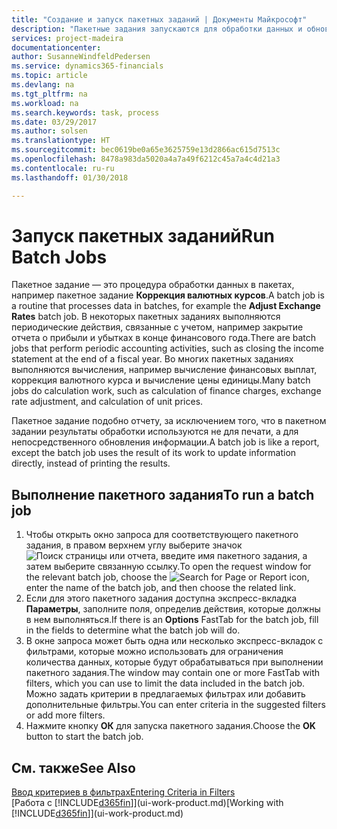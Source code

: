 ```yaml
---
title: "Создание и запуск пакетных заданий | Документы Майкрософт"
description: "Пакетные задания запускаются для обработки данных и обновления информации, например для выполнения периодических действий и других расчетов."
services: project-madeira
documentationcenter: 
author: SusanneWindfeldPedersen
ms.service: dynamics365-financials
ms.topic: article
ms.devlang: na
ms.tgt_pltfrm: na
ms.workload: na
ms.search.keywords: task, process
ms.date: 03/29/2017
ms.author: solsen
ms.translationtype: HT
ms.sourcegitcommit: bec0619be0a65e3625759e13d2866ac615d7513c
ms.openlocfilehash: 8478a983da5020a4a7a49f6212c45a7a4c4d21a3
ms.contentlocale: ru-ru
ms.lasthandoff: 01/30/2018

---
```

# <a name="run-batch-jobs"></a><span data-ttu-id="59624-103">Запуск пакетных заданий</span><span class="sxs-lookup"><span data-stu-id="59624-103">Run Batch Jobs</span></span>
<span data-ttu-id="59624-104">Пакетное задание — это процедура обработки данных в пакетах, например пакетное задание **Коррекция валютных курсов**.</span><span class="sxs-lookup"><span data-stu-id="59624-104">A batch job is a routine that processes data in batches, for example the **Adjust Exchange Rates** batch job.</span></span> <span data-ttu-id="59624-105">В некоторых пакетных заданиях выполняются периодические действия, связанные с учетом, например закрытие отчета о прибыли и убытках в конце финансового года.</span><span class="sxs-lookup"><span data-stu-id="59624-105">There are batch jobs that perform periodic accounting activities, such as closing the income statement at the end of a fiscal year.</span></span> <span data-ttu-id="59624-106">Во многих пакетных заданиях выполняются вычисления, например вычисление финансовых выплат, коррекция валютного курса и вычисление цены единицы.</span><span class="sxs-lookup"><span data-stu-id="59624-106">Many batch jobs do calculation work, such as calculation of finance charges, exchange rate adjustment, and calculation of unit prices.</span></span>

<span data-ttu-id="59624-107">Пакетное задание подобно отчету, за исключением того, что в пакетном задании результаты обработки используются не для печати, а для непосредственного обновления информации.</span><span class="sxs-lookup"><span data-stu-id="59624-107">A batch job is like a report, except the batch job uses the result of its work to update information directly, instead of printing the results.</span></span>

## <a name="to-run-a-batch-job"></a><span data-ttu-id="59624-108">Выполнение пакетного задания</span><span class="sxs-lookup"><span data-stu-id="59624-108">To run a batch job</span></span>
1. <span data-ttu-id="59624-109">Чтобы открыть окно запроса для соответствующего пакетного задания, в правом верхнем углу выберите значок ![Поиск страницы или отчета](media/ui-search/search_small.png "Значок поиска страницы или отчета"), введите имя пакетного задания, а затем выберите связанную ссылку.</span><span class="sxs-lookup"><span data-stu-id="59624-109">To open the request window for the relevant batch job, choose the ![Search for Page or Report](media/ui-search/search_small.png "Search for Page or Report icon") icon, enter the name of the batch job, and then choose the related link.</span></span>
2. <span data-ttu-id="59624-110">Если для этого пакетного задания доступна экспресс-вкладка **Параметры**, заполните поля, определив действия, которые должны в нем выполняться.</span><span class="sxs-lookup"><span data-stu-id="59624-110">If there is an **Options** FastTab for the batch job, fill in the fields to determine what the batch job will do.</span></span>
3. <span data-ttu-id="59624-111">В окне запроса может быть одна или несколько экспресс-вкладок с фильтрами, которые можно использовать для ограничения количества данных, которые будут обрабатываться при выполнении пакетного задания.</span><span class="sxs-lookup"><span data-stu-id="59624-111">The window may contain one or more FastTab with filters, which you can use to limit the data included in the batch job.</span></span> <span data-ttu-id="59624-112">Можно задать критерии в предлагаемых фильтрах или добавить дополнительные фильтры.</span><span class="sxs-lookup"><span data-stu-id="59624-112">You can enter criteria in the suggested filters or add more filters.</span></span>
4. <span data-ttu-id="59624-113">Нажмите кнопку **ОК** для запуска пакетного задания.</span><span class="sxs-lookup"><span data-stu-id="59624-113">Choose the **OK** button to start the batch job.</span></span>

## <a name="see-also"></a><span data-ttu-id="59624-114">См. также</span><span class="sxs-lookup"><span data-stu-id="59624-114">See Also</span></span>
[<span data-ttu-id="59624-115">Ввод критериев в фильтрах</span><span class="sxs-lookup"><span data-stu-id="59624-115">Entering Criteria in Filters</span></span>](ui-enter-criteria-filters.md)  
<span data-ttu-id="59624-116">[Работа с [!INCLUDE[d365fin](includes/d365fin_md.md)]](ui-work-product.md)</span><span class="sxs-lookup"><span data-stu-id="59624-116">[Working with [!INCLUDE[d365fin](includes/d365fin_md.md)]](ui-work-product.md)</span></span>


